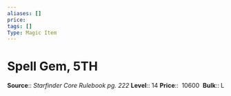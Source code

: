 ```yaml
---
aliases: []
price: 
tags: []
Type: Magic Item
---
```


# Spell Gem, 5TH

**Source**:: _Starfinder Core Rulebook pg. 222_
**Level**:: 14
**Price**::  10600 
**Bulk**:: L
